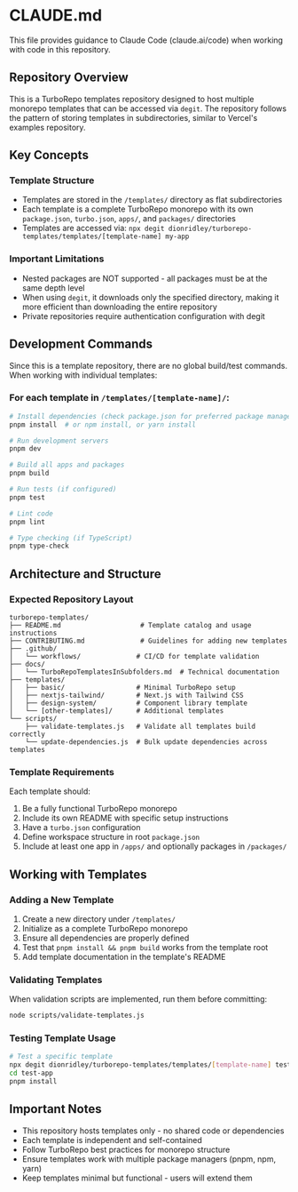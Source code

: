 # CLAUDE.md

This file provides guidance to Claude Code (claude.ai/code) when working with code in this repository.

## Repository Overview

This is a TurboRepo templates repository designed to host multiple monorepo templates that can be accessed via `degit`. The repository follows the pattern of storing templates in subdirectories, similar to Vercel's examples repository.

## Key Concepts

### Template Structure
- Templates are stored in the `/templates/` directory as flat subdirectories
- Each template is a complete TurboRepo monorepo with its own `package.json`, `turbo.json`, `apps/`, and `packages/` directories
- Templates are accessed via: `npx degit dionridley/turborepo-templates/templates/[template-name] my-app`

### Important Limitations
- Nested packages are NOT supported - all packages must be at the same depth level
- When using `degit`, it downloads only the specified directory, making it more efficient than downloading the entire repository
- Private repositories require authentication configuration with degit

## Development Commands

Since this is a template repository, there are no global build/test commands. When working with individual templates:

### For each template in `/templates/[template-name]/`:
```bash
# Install dependencies (check package.json for preferred package manager)
pnpm install  # or npm install, or yarn install

# Run development servers
pnpm dev

# Build all apps and packages
pnpm build

# Run tests (if configured)
pnpm test

# Lint code
pnpm lint

# Type checking (if TypeScript)
pnpm type-check
```

## Architecture and Structure

### Expected Repository Layout
```
turborepo-templates/
├── README.md                    # Template catalog and usage instructions
├── CONTRIBUTING.md              # Guidelines for adding new templates
├── .github/
│   └── workflows/              # CI/CD for template validation
├── docs/
│   └── TurboRepoTemplatesInSubfolders.md  # Technical documentation
├── templates/
│   ├── basic/                  # Minimal TurboRepo setup
│   ├── nextjs-tailwind/        # Next.js with Tailwind CSS
│   ├── design-system/          # Component library template
│   └── [other-templates]/      # Additional templates
└── scripts/
    ├── validate-templates.js   # Validate all templates build correctly
    └── update-dependencies.js  # Bulk update dependencies across templates
```

### Template Requirements
Each template should:
1. Be a fully functional TurboRepo monorepo
2. Include its own README with specific setup instructions
3. Have a `turbo.json` configuration
4. Define workspace structure in root `package.json`
5. Include at least one app in `/apps/` and optionally packages in `/packages/`

## Working with Templates

### Adding a New Template
1. Create a new directory under `/templates/`
2. Initialize as a complete TurboRepo monorepo
3. Ensure all dependencies are properly defined
4. Test that `pnpm install && pnpm build` works from the template root
5. Add template documentation in the template's README

### Validating Templates
When validation scripts are implemented, run them before committing:
```bash
node scripts/validate-templates.js
```

### Testing Template Usage
```bash
# Test a specific template
npx degit dionridley/turborepo-templates/templates/[template-name] test-app
cd test-app
pnpm install
```

## Important Notes

- This repository hosts templates only - no shared code or dependencies
- Each template is independent and self-contained
- Follow TurboRepo best practices for monorepo structure
- Ensure templates work with multiple package managers (pnpm, npm, yarn)
- Keep templates minimal but functional - users will extend them
